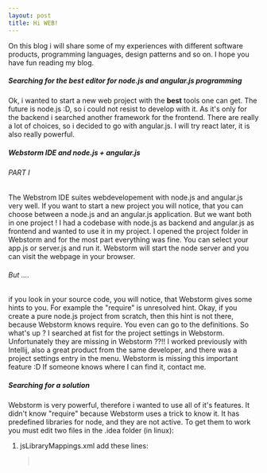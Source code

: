 ```yaml
---
layout: post
title: Hi WEB!
---
```


On this blog i will share some of my experiences with different software products, programming languages, design patterns and so on. I hope you have fun reading my blog.

##### Searching for the best editor for node.js and angular.js programming
Ok, i wanted to start a new web project with the **best** tools one can get. The future is node.js :D, so i could not resist to develop with it. As it's only for the backend i searched another framework for the frontend. There are really a lot of choices, so i decided to go with angular.js. I will try react later, it is also really powerful.

##### Webstorm IDE and node.js + angular.js 
###### PART I
The Webstrom IDE suites webdevelopement with node.js and angular.js very well. If you want to start a new project you will notice, that you can choose between a node.js and an angular.js application. But we want both in one project !
I had a codebase with node.js as backend and angular.js as frontend and wanted to use it in my project. I opened the project folder in Webstorm and for the most part everything was fine. You can select your app.js or server.js and run it. Webstorm will start the node server and you can visit the webpage in your browser. 

###### But ....
if you look in your source code, you will notice, that Webstorm gives some hints to you. For example the "require" is unresolved hint.
Okay, if you create a pure node.js project from scratch, then this hint is not there, because Webstorm knows require. You even can go to the definitions. So what's up ? I searched at fist for the project settings in Webstorm. Unfortunately they are missing in Webstorm ??!! I worked previously with Intellij, also a great product from the same developer, and there was a project settings entry in the menu. Webstorm is missing this important feature :D If someone knows where I can find it, contact me.

##### Searching for a solution
Webstorm is very powerful, therefore i wanted to use all of it's features. It didn't know "require" because Webstorm uses a trick to know it. It has predefined libraries for node, and they are not active. To get them to work you must edit two files in the .idea folder (in linux):
<style>
blockquote { 
    display: block;
    margin-top: 1em;
    margin-bottom: 1em;
    margin-left: 40px;
    margin-right: 40px;
}
</style>

1. jsLibraryMappings.xml
 add these lines:
<blockquote cite="http://www.worldwildlife.org/who/index.html">
<file url="PROJECT" libraries="{Node.js v0.10.32 Core Modules}" /><br />
<includedPredefinedLibrary name="Node.js Globals" />
</blockquote>
